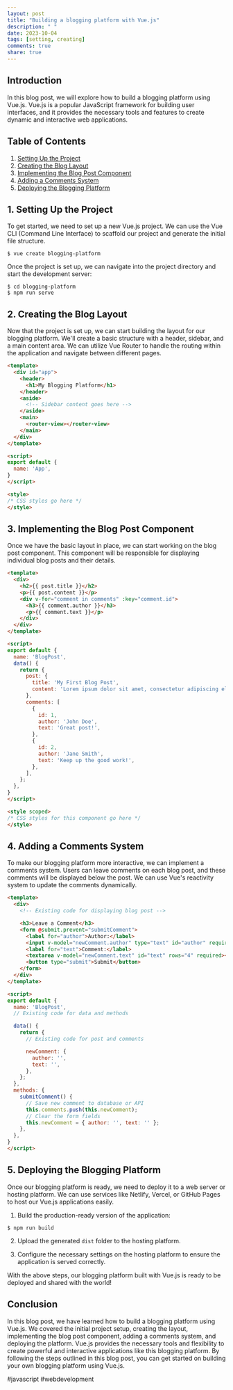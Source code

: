 ```yaml
---
layout: post
title: "Building a blogging platform with Vue.js"
description: " "
date: 2023-10-04
tags: [setting, creating]
comments: true
share: true
---
```


## Introduction

In this blog post, we will explore how to build a blogging platform using Vue.js. Vue.js is a popular JavaScript framework for building user interfaces, and it provides the necessary tools and features to create dynamic and interactive web applications.

## Table of Contents

1. [Setting Up the Project](#setting-up-the-project)
2. [Creating the Blog Layout](#creating-the-blog-layout)
3. [Implementing the Blog Post Component](#implementing-the-blog-post-component)
4. [Adding a Comments System](#adding-a-comments-system)
5. [Deploying the Blogging Platform](#deploying-the-blogging-platform)

## 1. Setting Up the Project

To get started, we need to set up a new Vue.js project. We can use the Vue CLI (Command Line Interface) to scaffold our project and generate the initial file structure. 

```
$ vue create blogging-platform
```

Once the project is set up, we can navigate into the project directory and start the development server:

```
$ cd blogging-platform
$ npm run serve
```

## 2. Creating the Blog Layout

Now that the project is set up, we can start building the layout for our blogging platform. We'll create a basic structure with a header, sidebar, and a main content area. We can utilize Vue Router to handle the routing within the application and navigate between different pages.

```html
<template>
  <div id="app">
    <header>
      <h1>My Blogging Platform</h1>
    </header>
    <aside>
      <!-- Sidebar content goes here -->
    </aside>
    <main>
      <router-view></router-view>
    </main>
  </div>
</template>

<script>
export default {
  name: 'App',
}
</script>

<style>
/* CSS styles go here */
</style>
```

## 3. Implementing the Blog Post Component

Once we have the basic layout in place, we can start working on the blog post component. This component will be responsible for displaying individual blog posts and their details.

```html
<template>
  <div>
    <h2>{{ post.title }}</h2>
    <p>{{ post.content }}</p>
    <div v-for="comment in comments" :key="comment.id">
      <h3>{{ comment.author }}</h3>
      <p>{{ comment.text }}</p>
    </div>
  </div>
</template>

<script>
export default {
  name: 'BlogPost',
  data() {
    return {
      post: {
        title: 'My First Blog Post',
        content: 'Lorem ipsum dolor sit amet, consectetur adipiscing elit.',
      },
      comments: [
        {
          id: 1,
          author: 'John Doe',
          text: 'Great post!',
        },
        {
          id: 2,
          author: 'Jane Smith',
          text: 'Keep up the good work!',
        },
      ],
    };
  },
}
</script>

<style scoped>
/* CSS styles for this component go here */
</style>
```

## 4. Adding a Comments System

To make our blogging platform more interactive, we can implement a comments system. Users can leave comments on each blog post, and these comments will be displayed below the post. We can use Vue's reactivity system to update the comments dynamically.

```html
<template>
  <div>
    <!-- Existing code for displaying blog post -->

    <h3>Leave a Comment</h3>
    <form @submit.prevent="submitComment">
      <label for="author">Author:</label>
      <input v-model="newComment.author" type="text" id="author" required>
      <label for="text">Comment:</label>
      <textarea v-model="newComment.text" id="text" rows="4" required></textarea>
      <button type="submit">Submit</button>
    </form>
  </div>
</template>

<script>
export default {
  name: 'BlogPost',
  // Existing code for data and methods

  data() {
    return {
      // Existing code for post and comments

      newComment: {
        author: '',
        text: '',
      },
    };
  },
  methods: {
    submitComment() {
      // Save new comment to database or API
      this.comments.push(this.newComment);
      // Clear the form fields
      this.newComment = { author: '', text: '' };
    },
  },
}
</script>
```

## 5. Deploying the Blogging Platform

Once our blogging platform is ready, we need to deploy it to a web server or hosting platform. We can use services like Netlify, Vercel, or GitHub Pages to host our Vue.js applications easily.

1. Build the production-ready version of the application:

```
$ npm run build
```

2. Upload the generated `dist` folder to the hosting platform.

3. Configure the necessary settings on the hosting platform to ensure the application is served correctly.

With the above steps, our blogging platform built with Vue.js is ready to be deployed and shared with the world!

## Conclusion

In this blog post, we have learned how to build a blogging platform using Vue.js. We covered the initial project setup, creating the layout, implementing the blog post component, adding a comments system, and deploying the platform. Vue.js provides the necessary tools and flexibility to create powerful and interactive applications like this blogging platform. By following the steps outlined in this blog post, you can get started on building your own blogging platform using Vue.js.

\#javascript #webdevelopment